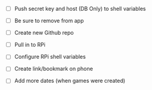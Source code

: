 
- [ ] Push secret key and host (DB Only) to shell variables
- [ ] Be sure to remove from app 
- [ ] Create new Github repo
- [ ] Pull in to RPi
- [ ] Configure RPi shell variables
- [ ] Create link/bookmark on phone

- [ ] Add more dates (when games were created)